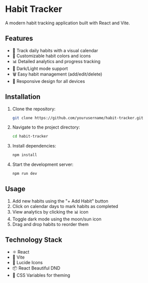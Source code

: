 # Habit Tracker

A modern habit tracking application built with React and Vite.


## Features

- 📅 Track daily habits with a visual calendar
- 🎨 Customizable habit colors and icons
- 📊 Detailed analytics and progress tracking
- 🌙 Dark/Light mode support
- 🗑️ Easy habit management (add/edit/delete)
- 📱 Responsive design for all devices

## Installation

1. Clone the repository:
   ```bash
   git clone https://github.com/yourusername/habit-tracker.git
   ```
2. Navigate to the project directory:
   ```bash
   cd habit-tracker
   ```
3. Install dependencies:
   ```bash
   npm install
   ```
4. Start the development server:
   ```bash
   npm run dev
   ```

## Usage

1. Add new habits using the "+ Add Habit" button
2. Click on calendar days to mark habits as completed
3. View analytics by clicking the 📊 icon
4. Toggle dark mode using the moon/sun icon
5. Drag and drop habits to reorder them

## Technology Stack

- ⚛️ React
- 🚀 Vite
- 🎨 Lucide Icons
- 📦 React Beautiful DND
- 🎨 CSS Variables for theming


